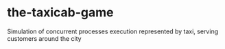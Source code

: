 # the-taxicab-game
Simulation of concurrent processes execution represented by taxi, serving customers around the city
